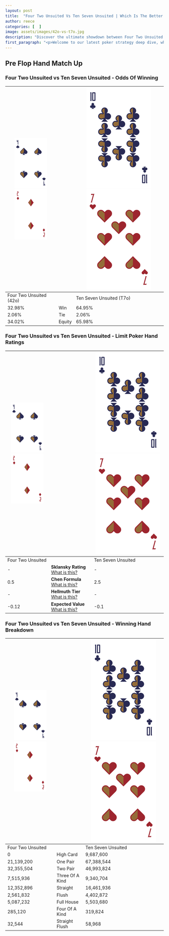 ```yaml
---
layout: post
title:  "Four Two Unsuited Vs Ten Seven Unsuited | Which Is The Better Hand In Poker? A Complete Guide"
author: reece
categories: [  ]
image: assets/images/42o-vs-t7o.jpg
description: "Discover the ultimate showdown between Four Two Unsuited and Ten Seven Unsuited in poker! Uncover the odds, strategies, and scenarios where one hand triumphs over the other. Get ready to up your poker game with this thrilling analysis."
first_paragraph: "<p>Welcome to our latest poker strategy deep dive, where we're pitting two distinct hands against each other in a high-stakes showdown: Four Two Unsuited vs Ten Seven Unsuited.</p><p>In the dynamic world of poker, every decision counts, and knowing which hand holds the upper hand is key to your success at the table.</p><p>In this article, we'll dissect these two hands, explore the scenarios where one dominates the other, and equip you with the knowledge to make strategic choices that can tip the odds in your favor.</p><p>Get ready to unravel the intriguing dynamics of these poker hands and elevate your game to new heights.</p>"
---
```




[comment]: # (sp0)

## Pre Flop Hand Match Up

<div class="table hand-ratings" markdown="1"> 



### Four Two Unsuited vs Ten Seven Unsuited - Odds Of Winning


    
| ![image info](assets/images/hand1/4.png) ![image info](assets/images/hand1/2o.png) |  | ![image info](assets/images/hand2/T.png) ![image info](assets/images/hand2/7o.png) |
| -------- | -------- | -------- |
| Four Two Unsuited (42o) |  | Ten Seven Unsuited (T7o) |
| 32.98% | Win | 64.95% |
| 2.06% | Tie | 2.06% |
| 34.02% | Equity | 65.98% |




[comment]: # (sp1)



### Four Two Unsuited vs Ten Seven Unsuited - Limit Poker Hand Ratings


    
| ![image info](assets/images/hand1/4.png) ![image info](assets/images/hand1/2o.png) |  | ![image info](assets/images/hand2/T.png) ![image info](assets/images/hand2/7o.png) |
| -------- | -------- | -------- |
| Four Two Unsuited |  | Ten Seven Unsuited |
| - | **Sklansky Rating** [What is this?](/sklansky-rating-explained) | - |
| 0.5 | **Chen Formula** [What is this?](/chen-formula-explained) | 2.5 |
| - | **Hellmuth Tier** [What is this?](/Hellmuth-tier-explained) | - |
| -0.12 | **Expected Value** [What is this?](/expected-value-explained) | -0.1 |




[comment]: # (sp2)



### Four Two Unsuited vs Ten Seven Unsuited - Winning Hand Breakdown


    
| ![image info](assets/images/hand1/4.png) ![image info](assets/images/hand1/2o.png) |  | ![image info](assets/images/hand2/T.png) ![image info](assets/images/hand2/7o.png) |
| -------- | -------- | -------- |
| Four Two Unsuited |  | Ten Seven Unsuited |
| 0 | High Card | 9,687,600 |
| 21,139,200 | One Pair | 67,388,544 |
| 32,355,504 | Two Pair | 46,993,824 |
| 7,515,936 | Three Of A Kind | 9,340,704 |
| 12,352,896 | Straight | 16,461,936 |
| 2,561,832 | Flush | 4,402,872 |
| 5,087,232 | Full House | 5,503,680 |
| 285,120 | Four Of A Kind | 319,824 |
| 32,544 | Straight Flush | 58,968 |




[comment]: # (sp3)



</div>

[comment]: # (sp4)



[comment]: # (sp5)

